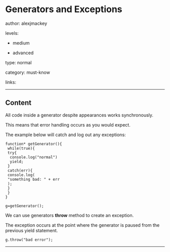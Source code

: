 # Generators and Exceptions
author: alexjmackey

levels:

  - medium

  - advanced

type: normal

category: must-know

links:

---
## Content

All code inside a generator despite appearances works  synchronously. 

This means that error handling occurs as you would expect. 

The example below will catch and log out any exceptions:

```
function* getGenerator(){
 while(true){
 try{
  console.log("normal")
  yield;
 }
 catch(err){
 console.log(
 "something bad: " + err
 );
 }
 }
}

g=getGenerator();
```

We can use generators **throw** method to create an exception. 

The exception occurs at the point where the generator is paused from the previous yield statement.

```
g.throw("bad error");
```

---